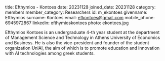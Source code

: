 title: Efthymios - Kontoes 
date: 20231128 
joined_date: 20231128 
category: members 
member_category: Researchers
id: m_ekontoes
givenname: Efthymios
surname: Kontoes
email: efkontoes@gmail.com
mobile_phone:  6945972867
linkedin: efthymioskontoes
photo: ekontoes.jpg

Efthymios Kontoes is an undergraduate 4-th year student at the department of Management Science and Technology in Athens University of Economics and Business. He is also the vice-president and founder of the student organization UniAI, the aim of which is to promote education and innovation with AI technologies among greek students.
